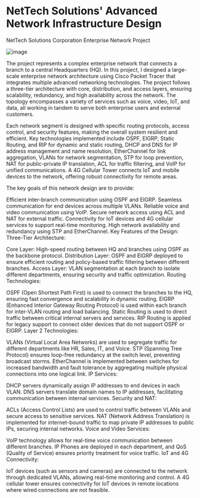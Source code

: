 # NetTech Solutions' Advanced Network Infrastructure Design
NetTech Solutions Corporation Enterprise Network Project


![image](https://github.com/user-attachments/assets/2b6389ec-d18f-42e7-9c1f-264918bac0d1)

The project represents a complex enterprise network that connects a branch to a central Headquarters (HQ). In this project, I designed a large-scale enterprise network architecture using Cisco Packet Tracer that integrates multiple advanced networking technologies. The project follows a three-tier architecture with core, distribution, and access layers, ensuring scalability, redundancy, and high availability across the network. The topology encompasses a variety of services such as voice, video, IoT, and data, all working in tandem to serve both enterprise users and external customers.

Each network segment is designed with specific routing protocols, access control, and security features, making the overall system resilient and efficient. Key technologies implemented include OSPF, EIGRP, Static Routing, and RIP for dynamic and static routing, DHCP and DNS for IP address management and name resolution, EtherChannel for link aggregation, VLANs for network segmentation, STP for loop prevention, NAT for public-private IP translation, ACL for traffic filtering, and VoIP for unified communications. A 4G Cellular Tower connects IoT and mobile devices to the network, offering robust connectivity for remote areas.

The key goals of this network design are to provide:

Efficient inter-branch communication using OSPF and EIGRP.
Seamless communication for end devices across multiple VLANs.
Reliable voice and video communication using VoIP.
Secure network access using ACL and NAT for external traffic.
Connectivity for IoT devices and 4G cellular services to support real-time monitoring.
High network availability and redundancy using STP and EtherChannel.
Key Features of the Design:
Three-Tier Architecture:

Core Layer: High-speed routing between HQ and branches using OSPF as the backbone protocol.
Distribution Layer: OSPF and EIGRP deployed to ensure efficient routing and policy-based traffic filtering between different branches.
Access Layer: VLAN segmentation at each branch to isolate different departments, ensuring security and traffic optimization.
Routing Technologies:

OSPF (Open Shortest Path First) is used to connect the branches to the HQ, ensuring fast convergence and scalability in dynamic routing.
EIGRP (Enhanced Interior Gateway Routing Protocol) is used within each branch for inter-VLAN routing and load balancing.
Static Routing is used to direct traffic between critical internal servers and services.
RIP Routing is applied for legacy support to connect older devices that do not support OSPF or EIGRP.
Layer 2 Technologies:

VLANs (Virtual Local Area Networks) are used to segregate traffic for different departments like HR, Sales, IT, and Voice.
STP (Spanning Tree Protocol) ensures loop-free redundancy at the switch level, preventing broadcast storms.
EtherChannel is implemented between switches for increased bandwidth and fault tolerance by aggregating multiple physical connections into one logical link.
IP Services:

DHCP servers dynamically assign IP addresses to end devices in each VLAN.
DNS servers translate domain names to IP addresses, facilitating communication between internal services.
Security and NAT:

ACLs (Access Control Lists) are used to control traffic between VLANs and secure access to sensitive services.
NAT (Network Address Translation) is implemented for internet-bound traffic to map private IP addresses to public IPs, securing internal networks.
Voice and Video Services:

VoIP technology allows for real-time voice communication between different branches. IP Phones are deployed in each department, and QoS (Quality of Service) ensures priority treatment for voice traffic.
IoT and 4G Connectivity:

IoT devices (such as sensors and cameras) are connected to the network through dedicated VLANs, allowing real-time monitoring and control.
A 4G cellular tower ensures connectivity for IoT devices in remote locations where wired connections are not feasible.
